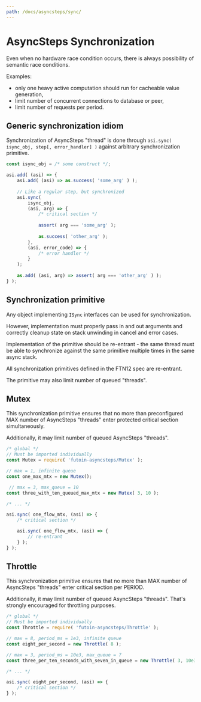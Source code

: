 ```yaml
---
path: /docs/asyncsteps/sync/
---
```


# AsyncSteps Synchronization

Even when no hardware race condition occurs, there is always possibility
of semantic race conditions.

Examples:

* only one heavy active computation should run for cacheable value generation,
* limit number of concurrent connections to database or peer,
* limit number of requests per period.

## Generic synchronization idiom

Synchronization of AsyncSteps "thread" is done through `asi.sync( isync_obj, step[, error_handler] )`
against arbitrary synchronization primitive.

```javascript
const isync_obj = /* some construct */;

asi.add( (asi) => {
    asi.add( (asi) => as.success( 'some_arg' ) );
    
    // Like a regular step, but synchronized
    asi.sync(
        isync_obj,
        (asi, arg) => {
            /* critical section */
            
            assert( arg === 'some_arg' );
            
            as.success( 'other_arg' );
        },
        (asi, error_code) => {
            /* error handler */
        }
    );
    
    as.add( (asi, arg) => assert( arg === 'other_arg' ) );
} );
```

## Synchronization primitive

Any object implementing `ISync` interfaces can be used for synchronization.

However, implementation must properly pass in and out arguments and correctly
cleanup state on stack unwinding in cancel and error cases.

Implementation of the primitive should be re-entrant - the same thread must be able to
synchronize against the same primitive multiple times in the same async stack.

All synchronization primitives defined in the FTN12 spec are re-entrant.

The primitive may also limit number of queued "threads".


## Mutex

This synchronization primitive ensures that no more than preconfigured MAX
number of AsyncSteps "threads" enter protected critical section simultaneously.

Additionally, it may limit number of queued AsyncSteps "threads".

```javascript
/* global */
// Must be imported individually
const Mutex = require( 'futoin-asyncsteps/Mutex' );

// max = 1, infinite queue
const one_max_mtx = new Mutex();

 // max = 3, max_queue = 10
const three_with_ten_queued_max_mtx = new Mutex( 3, 10 );

/* ... */

asi.sync( one_flow_mtx, (asi) => {
    /* critical section */

    asi.sync( one_flow_mtx, (asi) => {
        // re-entrant
    } );
} );
```

## Throttle

This synchronization primitive ensures that no more than MAX number of
AsyncSteps "threads" enter critical section per PERIOD.

Additionally, it may limit number of queued AsyncSteps "threads". That's
strongly encouraged for throttling purposes.


```javascript
/* global */
// Must be imported individually
const Throttle = require( 'futoin-asyncsteps/Throttle' );

// max = 8, period_ms = 1e3, infinite queue
const eight_per_second = new Throttle( 8 );

// max = 3, period_ms = 10e3, max_queue = 7
const three_per_ten_seconds_with_seven_in_queue = new Throttle( 3, 10e3, 7 );

/* ... */

asi.sync( eight_per_second, (asi) => {
    /* critical section */
} );
```


